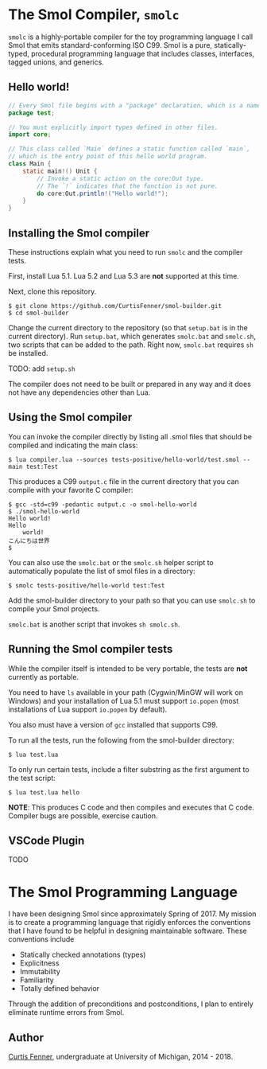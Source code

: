 # The Smol Compiler, `smolc`

`smolc` is a highly-portable compiler for the toy programming language I call
Smol that emits standard-conforming ISO C99.
Smol is a pure, statically-typed, procedural programming language that includes
classes, interfaces, tagged unions, and generics.

## Hello world!

```java
// Every Smol file begins with a "package" declaration, which is a namespace.
package test;

// You must explicitly import types defined in other files.
import core;

// This class called `Main` defines a static function called `main`,
// which is the entry point of this hello world program.
class Main {
	static main!() Unit {
		// Invoke a static action on the core:Out type.
		// The `!` indicates that the function is not pure.
		do core:Out.println!("Hello world!");
	}
}
```

## Installing the Smol compiler

These instructions explain what you need to run `smolc` and the compiler tests.

First, install Lua 5.1. Lua 5.2 and Lua 5.3 are **not** supported at this time.

Next, clone this repository.

```
$ git clone https://github.com/CurtisFenner/smol-builder.git
$ cd smol-builder
```

Change the current directory to the repository (so that `setup.bat` is in the
current directory). Run `setup.bat`, which generates `smolc.bat` and `smolc.sh`,
two scripts that can be added to the path. Right now, `smolc.bat` requires
`sh` be installed.

TODO: add `setup.sh`

The compiler does not need to be built or prepared in any way and it does not
have any dependencies other than Lua.

## Using the Smol compiler

You can invoke the compiler directly by listing all .smol files that should be
compiled and indicating the main class:

```
$ lua compiler.lua --sources tests-positive/hello-world/test.smol --main test:Test
```

This produces a C99 `output.c` file in the current directory that you can
compile with your favorite C compiler:

```
$ gcc -std=c99 -pedantic output.c -o smol-hello-world
$ ./smol-hello-world
Hello world!
Hello
	world!
こんにちは世界
$
```

You can also use the `smolc.bat` or the `smolc.sh` helper script to
automatically populate the list of smol files in a directory:

```
$ smolc tests-positive/hello-world test:Test
```

Add the smol-builder directory to your path so that you can use `smolc.sh` to
compile your Smol projects.

`smolc.bat` is another script that invokes `sh smolc.sh`.

## Running the Smol compiler tests

While the compiler itself is intended to be very portable, the tests are **not**
currently as portable.

You need to have `ls` available in your path (Cygwin/MinGW will work on Windows)
and your installation of Lua 5.1 must support `io.popen`
(most installations of Lua support `io.popen` by default).

You also must have a version of `gcc` installed that supports C99.

To run all the tests, run the following from the smol-builder directory:

```
$ lua test.lua
```

To only run certain tests, include a filter substring as the first argument to
the test script:

```
$ lua test.lua hello
```

**NOTE**: This produces C code and then compiles and executes that C code.
Compiler bugs are possible, exercise caution.

## VSCode Plugin

TODO

# The Smol Programming Language

I have been designing Smol since approximately Spring of 2017.
My mission is to create a programming language that rigidly enforces the
conventions that I have found to be helpful
in designing maintainable software. These conventions include
* Statically checked annotations (types)
* Explicitness
* Immutability
* Familiarity
* Totally defined behavior

Through the addition of preconditions and postconditions, I plan to entirely
eliminate runtime errors from Smol.

## Author

[Curtis Fenner](http://curtisfenner.com),
undergraduate at University of Michigan, 2014 - 2018.
